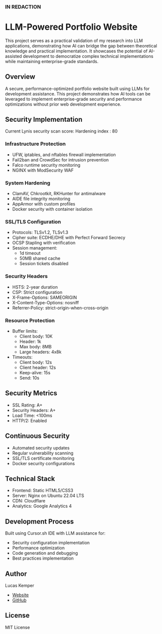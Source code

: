 ### IN REDACTION
# LLM-Powered Portfolio Website
This project serves as a practical validation of my research into LLM applications, demonstrating how AI can bridge the gap between theoretical knowledge and practical implementation. It showcases the potential of AI-assisted development to democratize complex technical implementations while maintaining enterprise-grade standards.

## Overview
A secure, performance-optimized portfolio website built using LLMs for development assistance. This project demonstrates how AI tools can be leveraged to implement enterprise-grade security and performance optimizations without prior web development experience.

## Security Implementation
Current Lynis security scan score:
Hardening index : 80

### Infrastructure Protection
- UFW, iptables, and nftables firewall implementation
- Fail2ban and CrowdSec for intrusion prevention
- Falco runtime security monitoring
- NGINX with ModSecurity WAF

### System Hardening
- ClamAV, Chkrootkit, RKHunter for antimalware
- AIDE file integrity monitoring
- AppArmor with custom profiles
- Docker security with container isolation

### SSL/TLS Configuration
- Protocols: TLSv1.2, TLSv1.3
- Cipher suite: ECDHE/DHE with Perfect Forward Secrecy
- OCSP Stapling with verification
- Session management:
  - 1d timeout
  - 50MB shared cache
  - Session tickets disabled

### Security Headers
- HSTS: 2-year duration
- CSP: Strict configuration
- X-Frame-Options: SAMEORIGIN
- X-Content-Type-Options: nosniff
- Referrer-Policy: strict-origin-when-cross-origin

### Resource Protection
- Buffer limits:
  - Client body: 10K
  - Header: 1k
  - Max body: 8MB
  - Large headers: 4x8k
- Timeouts:
  - Client body: 12s
  - Client header: 12s
  - Keep-alive: 15s
  - Send: 10s

## Security Metrics
- SSL Rating: A+
- Security Headers: A+
- Load Time: <100ms
- HTTP/2: Enabled

## Continuous Security
- Automated security updates
- Regular vulnerability scanning
- SSL/TLS certificate monitoring
- Docker security configurations

## Technical Stack
- Frontend: Static HTML5/CSS3
- Server: Nginx on Ubuntu 22.04 LTS
- CDN: Cloudflare
- Analytics: Google Analytics 4

## Development Process
Built using Cursor.sh IDE with LLM assistance for:
- Security configuration implementation
- Performance optimization
- Code generation and debugging
- Best practices implementation


## Author
Lucas Kemper
- [Website](https://lucaskemper.com)
- [GitHub](https://github.com/lucaskemper)

## License
MIT License
